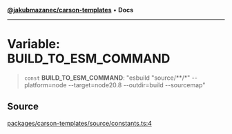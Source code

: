 [**@jakubmazanec/carson-templates**](../README.md) • **Docs**

---

# Variable: BUILD_TO_ESM_COMMAND

> `const` **BUILD_TO_ESM_COMMAND**: "esbuild \"source/\*\*/\*\" --platform=node --target=node20.8
> --outdir=build --sourcemap"

## Source

[packages/carson-templates/source/constants.ts:4](https://github.com/jakubmazanec/js-tools/blob/7be96c9bc335915647cfe729050b17fe2580309a/packages/carson-templates/source/constants.ts#L4)
